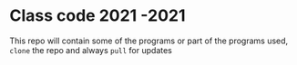 # Class code 2021 -2021
This repo will contain some of the programs or part of the programs used, ```clone``` the repo and always ```pull``` for updates